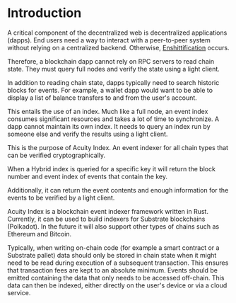 # Introduction

A critical component of the decentralized web is decentralized applications (dapps). End users need a way to interact with a peer-to-peer system without relying on a centralized backend. Otherwise, [Enshittification](https://en.wikipedia.org/wiki/Enshittification) occurs.

Therefore, a blockchain dapp cannot rely on RPC servers to read chain state. They must query full nodes and verify the state using a light client.

In addition to reading chain state, dapps typically need to search historic blocks for events. For example, a wallet dapp would want to be able to display a list of balance transfers to and from the user's account.

This entails the use of an index. Much like a full node, an event index consumes significant resources and takes a lot of time to synchronize. A dapp cannot maintain its own index. It needs to query an index run by someone else and verify the results using a light client.

This is the purpose of Acuity Index. An event indexer for all chain types that can be verified cryptographically.

When a Hybrid index is queried for a specific key it will return the block number and event index of events that contain the key.

Additionally, it can return the event contents and enough information for the events to be verified by a light client. 

Acuity Index is a blockchain event indexer framework written in Rust. Currently, it can be used to build indexers for Substrate blockchains (Polkadot). In the future it will also support other types of chains such as Ethereum and Bitcoin.

Typically, when writing on-chain code (for example a smart contract or a Substrate pallet) data should only be stored in chain state when it might need to be read during execution of a subsequent transaction. This ensures that transaction fees are kept to an absolute minimum. Events should be emitted containing the data that only needs to be accessed off-chain. This data can then be indexed, either directly on the user's device or via a cloud service.
